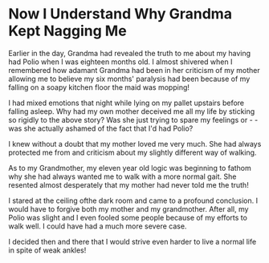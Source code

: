 Now I Understand Why Grandma Kept Nagging Me
============================================

Earlier in the day, Grandma had revealed the truth to me about my having had Polio
when I was eighteen months old. I almost shivered when I remembered how adamant
Grandma had been in her criticism of my mother allowing me to believe my six months'
paralysis had been because of my falling on a soapy kitchen floor the maid was
mopping!

I had mixed emotions that night while lying on my pallet upstairs before falling
asleep. Why had my own mother deceived me all my life by sticking so rigidly to the
above story? Was she just trying to spare my feelings or - - was she actually ashamed
of the fact that I'd had Polio?

I knew without a doubt that my mother loved me very much. She had always protected me
from and criticism about my slightly different way of walking.

As to my Grandmother, my eleven year old logic was beginning to fathom why she had
always wanted me to walk with a more normal gait. She resented almost desperately
that my mother had never told me the truth!

I stared at the ceiling ofthe dark room and came to a profound conclusion. I would
have to forgive both my mother and my grandmother. After all, my Polio was slight and
I even fooled some people because of my efforts to walk well. I could have had a much
more severe case.

I decided then and there that I would strive even harder to live a normal life in
spite of weak ankles!
